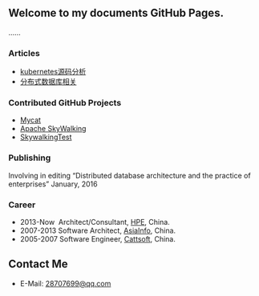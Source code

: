 ## Welcome to my documents GitHub Pages.
......


### Articles
* [kubernetes源码分析](https://github.com/wengangJi/My-documents/tree/master/kubernetes%E6%BA%90%E7%A0%81%E5%88%86%E6%9E%90)
* [分布式数据库相关](https://github.com/wengangJi/My-documents/tree/master/%E5%88%86%E5%B8%83%E5%BC%8F%E6%95%B0%E6%8D%AE%E5%BA%93%E7%9B%B8%E5%85%B3)

### Contributed GitHub Projects

* [Mycat](https://github.com/MyCATApache)
* [Apache SkyWalking](https://github.com/apache/incubator-skywalking)
* [SkywalkingTest](https://github.com/SkywalkingTest)

### Publishing
Involving in editing “Distributed database architecture and the practice of enterprises”	January, 2016


### Career
* 2013-Now  Architect/Consultant, [HPE](http://www.hpe.com), China.
* 2007-2013 Software Architect, [AsiaInfo](http://www.asiainfo.com), China.
* 2005-2007 Software Engineer, [Cattsoft](http://www.cattsoft.com), China.

## Contact Me
* E-Mail: 28707699@qq.com
